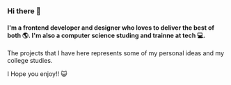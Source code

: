 ### Hi there 👋

#### I'm a frontend developer and designer who loves to deliver the best of both 🌎. I'm also a computer science studing and trainne at tech 💻.

The projects that I have here represents some of my personal ideas and my college studies.

I Hope you enjoy!! 😺

<!--
**NikolyCover/NikolyCover** is a ✨ _special_ ✨ repository because its `README.md` (this file) appears on your GitHub profile.

Here are some ideas to get you started:

- 🔭 I’m currently working on ...
- 🌱 I’m currently learning ...
- 👯 I’m looking to collaborate on ...
- 🤔 I’m looking for help with ...
- 💬 Ask me about ...
- 📫 How to reach me: ...
- 😄 Pronouns: ...
- ⚡ Fun fact: ...
-->
